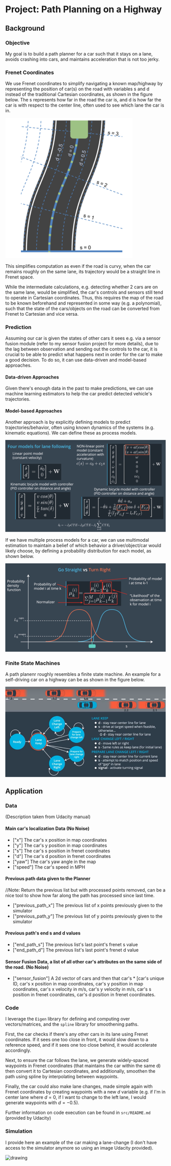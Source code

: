 # Project: Path Planning on a Highway

## Background

### Objective
My goal is to build a path planner for a car such that it stays on a lane, avoids crashing into cars, and maintains acceleration that is not too jerky.

### Frenet Coordinates

We use Frenet coordinates to simplify navigating a known map/highway by representing the position of car(s) on the road with variables s and d instead of the traditional Cartesian coordinates, as shown in the figure below. The s represents how far in the road the car is, and d is how far the car is with respect to the center line, often used to see which lane the car is in.

<!-- ![alt text](./assets/frenet.png =x200) -->
<img src="./assets/frenet.png " alt="drawing" width="400"/>

This simplifies computation as even if the road is curvy, when the car remains roughly on the same lane, its trajectory would be a straight line in Frenet space.

While the intermediate calculations, e.g. detecting whether 2 cars are on the same lane, would be simplified, the car's controls and sensors still tend to operate in Cartesian coordinates. Thus, this requires the map of the road to be known beforehand and represented in some way (e.g. a polynomial), such that the state of the cars/objects on the road can be converted from Frenet to Cartesian and vice versa. 


### Prediction

Assuming our car is given the states of other cars it sees e.g. via a sensor fusion module (refer to my sensor fusion project for more details), due to the lag between observation and sending out the controls to the car, it is crucial to be able to predict what happens next in order for the car to make a good decision. To do so, it can use data-driven and model-based approaches. 

#### Data-driven Approaches

Given there's enough data in the past to make predictions, we can use machine learning estimators to help the car predict detected vehicle's trajectories.

#### Model-based Approaches

Another approach is by explicitly defining models to predict trajectories/behavior, often using known dynamics of the systems (e.g. kinematic equations). We can define these as process models. 

![alt text](./assets/process_models.png)

If we have multiple process models for a car, we can use multimodal estimation to maintain a belief of which behavior a driver/object/car would likely choose, by defining a probability distribution for each model, as shown below. 

![alt text](./assets/decision.png)

### Finite State Machines

A path planenr roughly resembles a finite state machine. An example for a self-driving car on a highway can be as shown in the figure below.

![alt text](./assets/fsm.png)

## Application

### Data 
(Description taken from Udacity manual)
#### Main car's localization Data (No Noise)

* ["x"] The car's x position in map coordinates
* ["y"] The car's y position in map coordinates
* ["s"] The car's s position in frenet coordinates
* ["d"] The car's d position in frenet coordinates
* ["yaw"] The car's yaw angle in the map
* ["speed"] The car's speed in MPH

#### Previous path data given to the Planner

//Note: Return the previous list but with processed points removed, can be a nice tool to show how far along
the path has processed since last time. 

* ["previous_path_x"] The previous list of x points previously given to the simulator
* ["previous_path_y"] The previous list of y points previously given to the simulator

#### Previous path's end s and d values 

* ["end_path_s"] The previous list's last point's frenet s value
* ["end_path_d"] The previous list's last point's frenet d value

#### Sensor Fusion Data, a list of all other car's attributes on the same side of the road. (No Noise)

* ["sensor_fusion"] A 2d vector of cars and then that car's * [car's unique ID, car's x position in map coordinates, car's y position in map coordinates, car's x velocity in m/s, car's y velocity in m/s, car's s position in frenet coordinates, car's d position in frenet coordinates. 

### Code

I leverage the `Eigen` library for defining and computing over vectors/matrices, and the `spline` library for smoothening paths.

First, the car checks if there's any other cars in its lane using Frenet coordinates. If it sees one too close in front, it would slow down to a reference speed, and if it sees one too close behind, it would accelerate accordingly. 

Next, to ensure the car follows the lane, we generate widely-spaced waypoints in Frenet coordinates (that maintains the car within the same d) then convert it to Cartesian coordinates, and additionally, smoothen the path using spline by interpolating between waypoints. 

Finally, the car could also make lane changes, made simple again with Frenet coordinates by creating waypoints with a new $d$ variable (e.g. if I'm in center lane where $d=0$, if I want to change to the left lane, I would generate waypoints with $d=-0.5$). 

Further information on code execution can be found in `src/README.md` (provided by Udacity)

### Simulation

I provide here an example of the car making a lane-change (I don't have access to the simulator anymore so using an image Udacity provided).

<img src="./assets/lanechange.gif " alt="drawing" width="1000"/>

